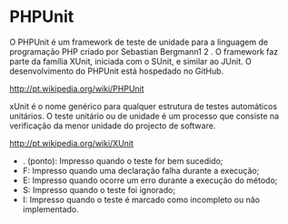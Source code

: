 # PHPUnit

O PHPUnit é um framework de teste de unidade para a linguagem de programação PHP criado por Sebastian Bergmann1 2 . O framework faz parte da família XUnit, iniciada com o SUnit, e similar ao JUnit. O desenvolvimento do PHPUnit está hospedado no GitHub.

http://pt.wikipedia.org/wiki/PHPUnit

xUnit é o nome genérico para qualquer estrutura de testes automáticos unitários. O teste unitário ou de unidade é um processo que consiste na verificação da menor unidade do projecto de software.

http://pt.wikipedia.org/wiki/XUnit

- . (ponto): Impresso quando o teste for bem sucedido;
- F: Impresso quando uma declaração falha durante a execução;
- E: Impresso quando ocorre um erro durante a execução do método;
- S: Impresso quando o teste foi ignorado;
- I: Impresso quando o teste é marcado como incompleto ou não implementado.

